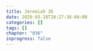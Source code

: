 ```yaml
---
title: Jeremiah 36
date: 2020-03-28T20:27:38-04:00
categories: []
tags: []
chapter: "036"
inprogress: false
---
```


